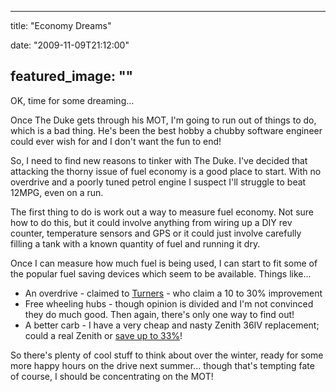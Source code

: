 
---
title: "Economy Dreams"

date: "2009-11-09T21:12:00"

featured_image: ""
---


OK, time for some dreaming...

Once The Duke gets through his MOT, I'm going to run out of things to do, which is a bad thing.  He's been the best hobby a chubby software engineer could ever wish for and I don't want the fun to end!

So, I need to find new reasons to tinker with The Duke.  I've decided that attacking the thorny issue of fuel economy is a good place to start.  With no overdrive and a poorly tuned petrol engine I suspect I'll struggle to beat 12MPG, even on a run.

The first thing to do is work out a way to measure fuel economy.  Not sure how to do this, but it could involve anything from wiring up a <span>DIY</span> rev counter, temperature sensors and GPS or it could just involve carefully filling a tank with a known quantity of fuel and running it dry.

Once I can measure how much fuel is being used, I can start to fit some of the popular fuel saving devices which seem to be available.  Things like...
<ul><li>An overdrive - claimed to <a href="http://turner-engineering.co.uk/html/performanceheads.html">Turners</a> - who claim a 10 to 30% improvement</li><li>Free wheeling hubs - though opinion is divided and I'm not convinced they do much good.  Then again, there's only one way to find out!
</li><li>A better <span>carb</span> -  I have a very cheap and nasty Zenith 36IV replacement; could a real Zenith or <a href="http://www.whatgas.com/petrol-prices/lpg-prices.aspx">save up to 33%</a>!
</li></ul>So there's plenty of cool stuff to think about over the winter, ready for some more happy hours on the drive next summer... though that's tempting fate of course, I should be concentrating on the MOT!